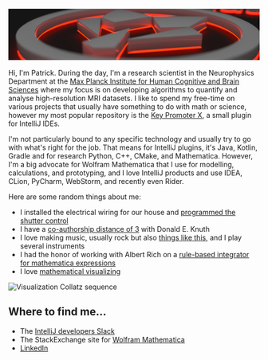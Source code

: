 ![splash](wlSplash2Small.jpg)

Hi, I'm Patrick. During the day, I'm a research scientist in the Neurophysics Department at the [Max Planck Institute for Human Cognitive and Brain Sciences](https://www.cbs.mpg.de/en) where my focus is on developing algorithms to quantify and analyse high-resolution MRI datasets.
I like to spend my free-time on various projects that usually have something to do with math or science, however my most popular repository is the [Key Promoter X](https://plugins.jetbrains.com/plugin/9792-key-promoter-x), a small plugin for IntelliJ IDEs.

I'm not particularly bound to any specific technology and usually try to go with what's right for the job.
That means for IntelliJ plugins, it's Java, Kotlin, Gradle and for research Python, C++, CMake, and Mathematica.
However, I'm a big advocate for Wolfram Mathematica that I use for modelling, calculations, and prototyping, and I love IntelliJ products and use IDEA, CLion, PyCharm, WebStorm, and recently even Rider.

Here are some random things about me:

- I installed the electrical wiring for our house and [programmed the shutter control](https://github.com/halirutan/Shutter-Control)
- I have a [co-authorship distance of 3](https://www.csauthors.net/distance/donald-e-knuth/patrick-scheibe) with Donald E. Knuth
- I love making music, usually rock but also [things like this](https://www.youtube.com/watch?v=tufrob3Ohlk), and I play several instruments
- I had the honor of working with Albert Rich on a [rule-based integrator for mathematica expressions](https://halirutan.de/programming/Rubi/)
- I love [mathematical visualizing](https://mathematica.stackexchange.com/a/85731/187)

<img src="https://i.stack.imgur.com/70PEH.png" style="display: block; margin-left: auto; margin-right: auto;" alt="Visualization Collatz sequence">


## Where to find me...

- The [IntelliJ developers Slack](https://plugins.jetbrains.com/slack)
- The StackExchange site for [Wolfram Mathematica](https://mathematica.stackexchange.com/users/187/halirutan)
- [LinkedIn](https://www.linkedin.com/in/halirutan/)

